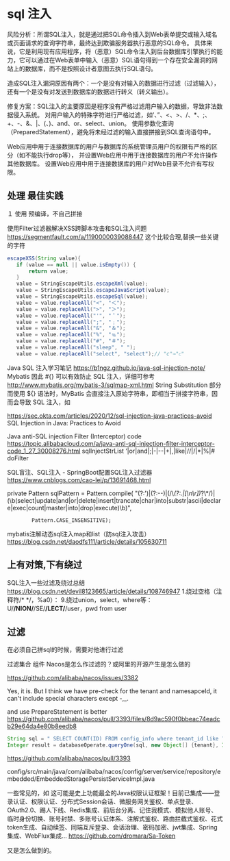 # sql 注入

风险分析：所谓SQL注入，就是通过把SQL命令插入到Web表单提交或输入域名或页面请求的查询字符串，最终达到欺骗服务器执行恶意的SQL命令。
具体来说，它是利用现有应用程序，将（恶意）SQL命令注入到后台数据库引擎执行的能力，它可以通过在Web表单中输入（恶意）SQL语句得到一个存在安全漏洞的网站上的数据库，而不是按照设计者意图去执行SQL语句。 

造成SQL注入漏洞原因有两个：一个是没有对输入的数据进行过滤（过滤输入），还有一个是没有对发送到数据库的数据进行转义（转义输出）。

修复方案：SQL注入的主要原因是程序没有严格过滤用户输入的数据，导致非法数据侵入系统。
对用户输入的特殊字符进行严格过滤，如’、”、<、>、/、*、;、+、-、&、|、(、)、and、or、select、union。
使用参数化查询（PreparedStatement），避免将未经过滤的输入直接拼接到SQL查询语句中。

Web应用中用于连接数据库的用户与数据库的系统管理员用户的权限有严格的区分（如不能执行drop等），
并设置Web应用中用于连接数据库的用户不允许操作其他数据库。
设置Web应用中用于连接数据库的用户对Web目录不允许有写权限。

## 处理 最佳实践

１ 使用 预编译，不自己拼接


使用Filter过滤器解决XSS跨脚本攻击和SQL注入问题
https://segmentfault.com/a/1190000039088447
这个比较合理,替换一些关键的字符
```java
escapeXSS(String value){
   if (value == null || value.isEmpty()) {
       return value;
   }
   value = StringEscapeUtils.escapeXml(value);
   value = StringEscapeUtils.escapeJavaScript(value);
   value = StringEscapeUtils.escapeSql(value);
   value = value.replaceAll("<", "＜");
   value = value.replaceAll(">", "＞");
   value = value.replaceAll("'", "＇");
   value = value.replaceAll(";", "﹔");
   value = value.replaceAll("&", "＆");
   value = value.replaceAll("%", "﹪");
   value = value.replaceAll("#", "＃");
   value = value.replaceAll("sleep", " ");
   value = value.replaceAll("select", "select");// "c"→"ᴄ"
```

Java SQL 注入学习笔记
https://b1ngz.github.io/java-sql-injection-note/
Mybatis
因此 #{} 可以有效防止 SQL 注入，详细可参考 http://www.mybatis.org/mybatis-3/sqlmap-xml.html String Substitution 部分
而使用 ${} 语法时，MyBatis 会直接注入原始字符串，即相当于拼接字符串，因而会导致 SQL 注入，如

https://sec.okta.com/articles/2020/12/sql-injection-java-practices-avoid
SQL Injection in Java: Practices to Avoid

Java anti-SQL injection Filter (Interceptor) code
https://topic.alibabacloud.com/a/java-anti-sql-injection-filter-interceptor-code_1_27_30008276.html
sqlInjectStrList
             <param-value>‘|or|and|;|-|--|+|,|like|//|/|*|%|#</param-value>
doFilter

SQL盲注、SQL注入 - SpringBoot配置SQL注入过滤器
https://www.cnblogs.com/cao-lei/p/13691468.html

private Pattern sqlPattern = Pattern.compile(
			"(?:')|(?:--)|(/\\*(?:.|[\\n\\r])*?\\*/)|(\\b(select|update|and|or|delete|insert|trancate|char|into|substr|ascii|declare|exec|count|master|into|drop|execute)\\b)",

			Pattern.CASE_INSENSITIVE);

mybatis注解动态sql注入map和list（防sql注入攻击）
https://blog.csdn.net/daodfs111/article/details/105630711

## 上有对策,下有绕过

SQL注入一些过滤及绕过总结
https://blog.csdn.net/devil8123665/article/details/108746947
1.绕过空格（注释符/* */，%a0）：
9.绕过union，select，where等：
U/**/NION/**/SE/**/LECT/**/user，pwd from user



## 过滤

在必须自己拼sql的时候，需要对他进行过滤

过滤集合
组件
Nacos是怎么作过滤的？或阿里的开源产生是怎么做的

https://github.com/alibaba/nacos/issues/3382

Yes, it is. But I think we have pre-check for the tenant and namesapceId, it can't include special characters except -,_.

and use PrepareStatement is better
https://github.com/alibaba/nacos/pull/3393/files/8d9ac590f0bbeac74eadcb29e64da4e80b8eedb8

```java
String sql = " SELECT COUNT(ID) FROM config_info where tenant_id like ?";
Integer result = databaseOperate.queryOne(sql, new Object[] {tenant}, Integer.class);
```

https://github.com/alibaba/nacos/pull/3393

config/src/main/java/com/alibaba/nacos/config/server/service/repository/embedded/EmbeddedStoragePersistServiceImpl.java

一些常见的，如
这可能是史上功能最全的Java权限认证框架！目前已集成——登录认证、权限认证、分布式Session会话、微服务网关鉴权、单点登录、OAuth2.0、踢人下线、Redis集成、前后台分离、记住我模式、模拟他人账号、临时身份切换、账号封禁、多账号认证体系、注解式鉴权、路由拦截式鉴权、花式token生成、自动续签、同端互斥登录、会话治理、密码加密、jwt集成、Spring集成、WebFlux集成...
https://github.com/dromara/Sa-Token

又是怎么做到的。
